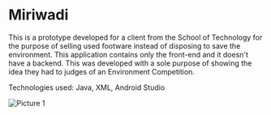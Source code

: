 # Miriwadi

This is a prototype developed for a client from the School of Technology for the purpose of selling used footware instead of disposing to save the environment. This application contains only the front-end and it doesn't have a backend. This was developed with a sole purpose of showing the idea they had to judges of an Environment Competition.

Technologies used: Java, XML, Android Studio
 
![Picture 1](https://user-images.githubusercontent.com/76934064/173893135-58e9646a-9a78-41fa-b8e1-6bf0e38c0917.png)
